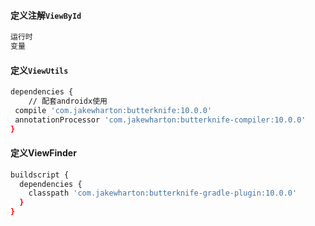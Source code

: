 

#### 定义注解`ViewById​`

```bash
运行时
变量
```



#### 定义`ViewUtils`

```bash
dependencies {
	// 配套androidx使用
 compile 'com.jakewharton:butterknife:10.0.0'
 annotationProcessor 'com.jakewharton:butterknife-compiler:10.0.0'
}
```

#### 定义ViewFinder

```bash
buildscript {
  dependencies {
    classpath 'com.jakewharton:butterknife-gradle-plugin:10.0.0'
  }
}
```

